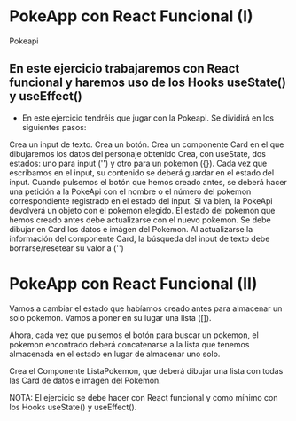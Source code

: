 # PokeApp con React Funcional (I)



Pokeapi 

## En este ejercicio trabajaremos con React funcional y haremos uso de los Hooks useState() y useEffect()

- En este ejercicio tendréis que jugar con la Pokeapi. Se dividirá en los siguientes pasos:

Crea un input de texto. Crea un botón. Crea un componente Card en el que dibujaremos los datos del personaje obtenido Crea, con useState, dos estados: uno para input ('') y otro para un pokemon ({}). Cada vez que escribamos en el input, su contenido se deberá guardar en el estado del input. Cuando pulsemos el botón que hemos creado antes, se deberá hacer una petición a la PokeApi con el nombre o el número del pokemon correspondiente registrado en el estado del input. Si va bien, la PokeApi devolverá un objeto con el pokemon elegido. El estado del pokemon que hemos creado antes debe actualizarse con el nuevo pokemon. Se debe dibujar en Card los datos e imágen del Pokemon. Al actualizarse la información del componente Card, la búsqueda del input de texto debe borrarse/resetear su valor a ('')

# PokeApp con React Funcional (II)

Vamos a cambiar el estado que habíamos creado antes para almacenar un solo pokemon. Vamos a poner en su lugar una lista ([]).

Ahora, cada vez que pulsemos el botón para buscar un pokemon, el pokemon encontrado deberá concatenarse a la lista que tenemos almacenada en el estado en lugar de almacenar uno solo.

Crea el Componente ListaPokemon, que deberá dibujar una lista con todas las Card de datos e imagen del Pokemon.

NOTA: El ejercicio se debe hacer con React funcional y como mínimo con los Hooks useState() y useEffect().
